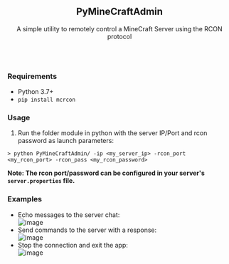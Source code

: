 <h2 align="center"> PyMineCraftAdmin </h2>
<p align="center">A simple utility to remotely control a MineCraft Server using the RCON protocol</p>
<br>
<br>

### Requirements
- Python 3.7+
- <code>pip install mcrcon</code>

### Usage
1) Run the folder module in python with the server IP/Port and rcon password as launch parameters:
```
> python PyMineCraftAdmin/ -ip <my_server_ip> -rcon_port <my_rcon_port> -rcon_pass <my_rcon_password>
```
<b>Note: The rcon port/password can be configured in your server's `server.properties` file.</b>

### Examples
- Echo messages to the server chat:<br>
  ![image](https://user-images.githubusercontent.com/20238115/107843702-40d52100-6d9b-11eb-8518-0cb3d1be8f6d.png)
- Send commands to the server with a response:<br>
  ![image](https://user-images.githubusercontent.com/20238115/107843707-4af71f80-6d9b-11eb-8bf3-e7acd478323b.png)
- Stop the connection and exit the app:<br>
  ![image](https://user-images.githubusercontent.com/20238115/107843709-4df21000-6d9b-11eb-9075-1319b273b496.png)

